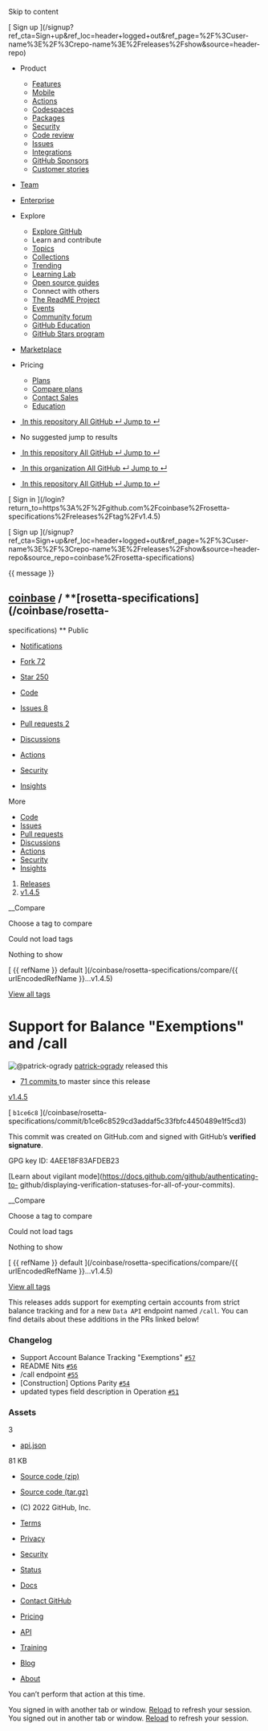 Skip to content

[ ](https://github.com/)

[ Sign up
](/signup?ref_cta=Sign+up&ref_loc=header+logged+out&ref_page=%2F%3Cuser-
name%3E%2F%3Crepo-name%3E%2Freleases%2Fshow&source=header-repo)

  * Product 

    * [ Features ](/features)
    * [ Mobile ](/mobile)
    * [ Actions ](/features/actions)
    * [ Codespaces ](/features/codespaces)
    * [ Packages ](/features/packages)
    * [ Security ](/features/security)
    * [ Code review ](/features/code-review)
    * [ Issues ](/features/issues)
    * [ Integrations ](/features/integrations)
    * [ GitHub Sponsors ](/sponsors)
    * [ Customer stories ](/customer-stories)

  * [Team](/team)
  * [Enterprise](/enterprise)
  * Explore 

    * [ Explore GitHub ](/explore)
    * Learn and contribute
    * [ Topics ](/topics)
    * [ Collections ](/collections)
    * [ Trending ](/trending)
    * [ Learning Lab ](https://lab.github.com/)
    * [ Open source guides ](https://opensource.guide)
    * Connect with others
    * [ The ReadME Project ](/readme)
    * [ Events ](/events)
    * [ Community forum ](https://github.community)
    * [ GitHub Education ](https://education.github.com)
    * [ GitHub Stars program ](https://stars.github.com)

  * [Marketplace](/marketplace)
  * Pricing 

    * [ Plans ](/pricing)
    * [ Compare plans ](/pricing#compare-features)
    * [ Contact Sales ](https://github.com/enterprise/contact)
    * [ Education ](https://education.github.com)

  * [ ![]() In this repository  All GitHub  ↵ Jump to ↵ ]()

  * No suggested jump to results

  * [ ![]() In this repository  All GitHub  ↵ Jump to ↵ ]()
  * [ ![]() In this organization  All GitHub  ↵ Jump to ↵ ]()
  * [ ![]() In this repository  All GitHub  ↵ Jump to ↵ ]()

[ Sign in ](/login?return_to=https%3A%2F%2Fgithub.com%2Fcoinbase%2Frosetta-
specifications%2Freleases%2Ftag%2Fv1.4.5)

[ Sign up
](/signup?ref_cta=Sign+up&ref_loc=header+logged+out&ref_page=%2F%3Cuser-
name%3E%2F%3Crepo-name%3E%2Freleases%2Fshow&source=header-
repo&source_repo=coinbase%2Frosetta-specifications)

{{ message }}

##  [coinbase](/coinbase) / **[rosetta-specifications](/coinbase/rosetta-
specifications) ** Public

  * [ Notifications ](/login?return_to=%2Fcoinbase%2Frosetta-specifications)
  * [ Fork 72 ](/login?return_to=%2Fcoinbase%2Frosetta-specifications)
  * [ Star  250 ](/login?return_to=%2Fcoinbase%2Frosetta-specifications)

  * [ Code ](/coinbase/rosetta-specifications/tree/v1.4.5)
  * [ Issues 8 ](/coinbase/rosetta-specifications/issues)
  * [ Pull requests 2 ](/coinbase/rosetta-specifications/pulls)
  * [ Discussions ](/coinbase/rosetta-specifications/discussions)
  * [ Actions ](/coinbase/rosetta-specifications/actions)
  * [ Security ](/coinbase/rosetta-specifications/security)
  * [ Insights ](/coinbase/rosetta-specifications/pulse)

More

  * [ Code ](/coinbase/rosetta-specifications/tree/v1.4.5)
  * [ Issues ](/coinbase/rosetta-specifications/issues)
  * [ Pull requests ](/coinbase/rosetta-specifications/pulls)
  * [ Discussions ](/coinbase/rosetta-specifications/discussions)
  * [ Actions ](/coinbase/rosetta-specifications/actions)
  * [ Security ](/coinbase/rosetta-specifications/security)
  * [ Insights ](/coinbase/rosetta-specifications/pulse)

  1. [Releases](/coinbase/rosetta-specifications/releases)
  2. [ v1.4.5 ](/coinbase/rosetta-specifications/releases/tag/v1.4.5)

__Compare

Choose a tag to compare

Could not load tags

Nothing to show

[ {{ refName }} default ](/coinbase/rosetta-specifications/compare/{{
urlEncodedRefName }}...v1.4.5)

[View all tags](/coinbase/rosetta-specifications/tags)

# Support for Balance "Exemptions" and /call

![@patrick-ogrady](https://avatars.githubusercontent.com/u/13023275?s=40&v=4)
[patrick-ogrady](/patrick-ogrady) released this

* [ 71 commits ](/coinbase/rosetta-specifications/compare/v1.4.5...master) to master since this release 

[ v1.4.5  ](/coinbase/rosetta-specifications/tree/v1.4.5)

[ `b1ce6c8` ](/coinbase/rosetta-
specifications/commit/b1ce6c8529cd3addaf5c33fbfc4450489e1f5cd3)

This commit was created on GitHub.com and signed with GitHub’s **verified
signature**.

GPG key ID: 4AEE18F83AFDEB23

[Learn about vigilant mode](https://docs.github.com/github/authenticating-to-
github/displaying-verification-statuses-for-all-of-your-commits).

__Compare

Choose a tag to compare

Could not load tags

Nothing to show

[ {{ refName }} default ](/coinbase/rosetta-specifications/compare/{{
urlEncodedRefName }}...v1.4.5)

[View all tags](/coinbase/rosetta-specifications/tags)

This releases adds support for exempting certain accounts from strict balance
tracking and for a new `Data API` endpoint named `/call`. You can find details
about these additions in the PRs linked below!

### Changelog

  * Support Account Balance Tracking "Exemptions" [`#57`](https://github.com/coinbase/rosetta-specifications/pull/57)
  * README Nits [`#56`](https://github.com/coinbase/rosetta-specifications/pull/56)
  * /call endpoint [`#55`](https://github.com/coinbase/rosetta-specifications/pull/55)
  * [Construction] Options Parity [`#54`](https://github.com/coinbase/rosetta-specifications/pull/54)
  * updated types field description in Operation [`#51`](https://github.com/coinbase/rosetta-specifications/pull/51)

### Assets

3

  * [ api.json ](/coinbase/rosetta-specifications/releases/download/v1.4.5/api.json)

81 KB

  * [ Source code (zip) ](/coinbase/rosetta-specifications/archive/refs/tags/v1.4.5.zip)

  * [ Source code (tar.gz) ](/coinbase/rosetta-specifications/archive/refs/tags/v1.4.5.tar.gz)

  * [ ](https://github.com "GitHub") (C) 2022 GitHub, Inc. 

  * [Terms](https://docs.github.com/en/github/site-policy/github-terms-of-service)
  * [Privacy](https://docs.github.com/en/github/site-policy/github-privacy-statement)
  * [Security](https://github.com/security)
  * [Status](https://www.githubstatus.com/)
  * [Docs](https://docs.github.com)
  * [Contact GitHub](https://support.github.com?tags=dotcom-footer)
  * [Pricing](https://github.com/pricing)
  * [API](https://docs.github.com)
  * [Training](https://services.github.com)
  * [Blog](https://github.blog)
  * [About](https://github.com/about)

You can’t perform that action at this time.

You signed in with another tab or window. [Reload]() to refresh your session.
You signed out in another tab or window. [Reload]() to refresh your session.


